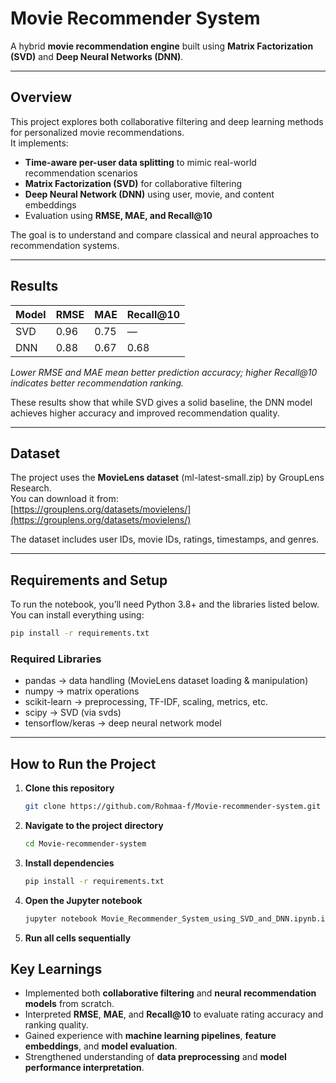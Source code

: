 # Movie Recommender System

A hybrid **movie recommendation engine** built using **Matrix Factorization (SVD)** and **Deep Neural Networks (DNN)**.  

---

## Overview
This project explores both collaborative filtering and deep learning methods for personalized movie recommendations.  
It implements:
- **Time-aware per-user data splitting** to mimic real-world recommendation scenarios  
- **Matrix Factorization (SVD)** for collaborative filtering  
- **Deep Neural Network (DNN)** using user, movie, and content embeddings  
- Evaluation using **RMSE, MAE, and Recall@10**

The goal is to understand and compare classical and neural approaches to recommendation systems.

---

## Results

| Model | RMSE | MAE | Recall@10 |
|--------|------|-----|-----------|
| SVD | 0.96 | 0.75 | — |
| DNN | 0.88 | 0.67 | 0.68 |

*Lower RMSE and MAE mean better prediction accuracy; higher Recall@10 indicates better recommendation ranking.*  

These results show that while SVD gives a solid baseline, the DNN model achieves higher accuracy and improved recommendation quality.

---

## Dataset
The project uses the **MovieLens dataset** (ml-latest-small.zip) by GroupLens Research.  
You can download it from:  
[https://grouplens.org/datasets/movielens/](https://grouplens.org/datasets/movielens/)

The dataset includes user IDs, movie IDs, ratings, timestamps, and genres.  

---

## Requirements and Setup

To run the notebook, you’ll need Python 3.8+ and the libraries listed below.  
You can install everything using:

```bash
pip install -r requirements.txt
```
### Required Libraries
- pandas → data handling (MovieLens dataset loading & manipulation)
- numpy → matrix operations
- scikit-learn → preprocessing, TF-IDF, scaling, metrics, etc.
- scipy → SVD (via svds)  
- tensorflow/keras → deep neural network model

---

## How to Run the Project

1. **Clone this repository**
   ```bash
   git clone https://github.com/Rohmaa-f/Movie-recommender-system.git
   ```
2. **Navigate to the project directory**
   ```bash
   cd Movie-recommender-system
   ```
3. **Install dependencies**
   ```bash
   pip install -r requirements.txt
   ```
4. **Open the Jupyter notebook**
    ```bash
   jupyter notebook Movie_Recommender_System_using_SVD_and_DNN.ipynb.ipynb
   ```
5. **Run all cells sequentially**


## Key Learnings

- Implemented both **collaborative filtering** and **neural recommendation models** from scratch.    
- Interpreted **RMSE**, **MAE**, and **Recall@10** to evaluate rating accuracy and ranking quality.  
- Gained experience with **machine learning pipelines**, **feature embeddings**, and **model evaluation**.  
- Strengthened understanding of **data preprocessing** and **model performance interpretation**.


